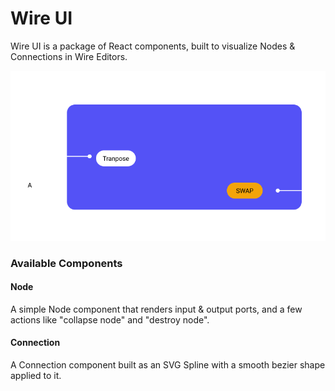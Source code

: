 # Wire UI

Wire UI is a package of React components, built to visualize Nodes & Connections in Wire Editors.

![Wire](https://github.com/qumode/qumode-visualizer/blob/master/visual.png)

### Available Components

#### Node

A simple Node component that renders input & output ports, and a few actions like "collapse node" and "destroy node".

#### Connection

A Connection component built as an SVG Spline with a smooth bezier shape applied to it.

